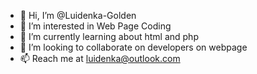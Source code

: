 - 👋 Hi, I’m @Luidenka-Golden
- 👀 I’m interested in Web Page Coding
- 🌱 I’m currently learning about html and php
- 💞️ I’m looking to collaborate on developers on webpage 
- 📫 Reach me at luidenka@outlook.com

<!---
Luidenka-Golden/Luidenka-Golden is a ✨ special ✨ repository because its `README.md` (this file) appears on your GitHub profile.
You can click the Preview link to take a look at your changes.
--->
